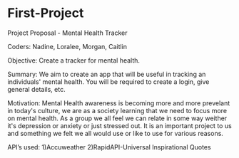 # First-Project
Project Proposal - Mental Health Tracker

Coders: Nadine, Loralee, Morgan, Caitlin

Objective: Create a tracker for mental health.

Summary: We aim to create an app that will be useful in tracking an individuals' mental health. You will be required to create a login, give general details, etc. 

Motivation: Mental Health awareness is becoming more and more prevelant in today's culture, we are as a society learning that we need to focus more on mental health. As a group we all feel we can relate in some way weither it's depression or anxiety or just stressed out. It is an important project to us and something we felt we all would use or like to use for various reasons.

API’s used:
1)Accuweather
2)RapidAPI-Universal Inspirational Quotes


